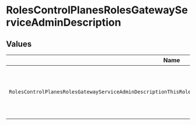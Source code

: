 # RolesControlPlanesRolesGatewayServiceAdminDescription


## Values

| Name                                                                                                            | Value                                                                                                           |
| --------------------------------------------------------------------------------------------------------------- | --------------------------------------------------------------------------------------------------------------- |
| `RolesControlPlanesRolesGatewayServiceAdminDescriptionThisRoleGrantsFullWriteAccessToAdministerGatewayServices` | This role grants full write access to administer gateway services.                                              |